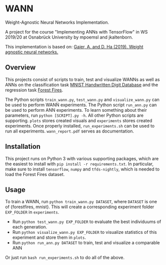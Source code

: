 # WANN
Weight-Agnostic Neural Networks Implementation.

A project for the course "Implementing ANNs with TensorFlow" in WS 2019/20 at Osnabrück University by mpoemsl and jkaltenborn.

This implementation is based on:
[Gaier, A. and D. Ha (2019). Weight agnostic neural networks.](https://arxiv.org/pdf/1906.04358)

## Overview 

This projects consist of scripts to train, test and visualize WANNs as well as ANNs on the classification task [MNIST Handwritten Digit Database](http://yann.lecun.com/exdb/mnist/) and the regression task [Forest Fires](http://archive.ics.uci.edu/ml/datasets/Forest+Fires). 

The Python scripts `train_wann.py`, `test_wann.py` and `visualize_wann.py` can be used to perform WANN experiments. The Python script `run_ann.py` can be used to perform ANN experiments. To learn something about their parameters, run `python [SCRIPT].py -h`. All other Python scripts are supporting. `plots` stores created visuals and `experiments` stores created experiments. Once properly installed, `run_experiments.sh` can be used to run all experiments. `wann_report.pdf` serves as documentation.

## Installation 

This project runs on Python 3 with various supporting packages, which are the easiest to install with `pip install -r requirements.txt`. In particular, make sure to install `tensorflow`, `numpy` and `tfds-nightly`, which is needed to load the Forest Fires dataset.

## Usage

To train a WANN, run `python train_wann.py DATASET`, where `DATASET` is one of {forestfires, mnist}. This will create a corresponding experiment folder `EXP_FOLDER` in `experiments`.

* Run `python test_wann.py EXP_FOLDER` to evaluate the best individuums of each generation. 
* Run `python visualize_wann.py EXP_FOLDER` to visualize statistics of this experiment and store them in `plots`.
* Run `python run_ann.py DATASET` to train, test and visualize a comparable ANN

Or just run `bash run_experiments.sh` to do all of the above.
